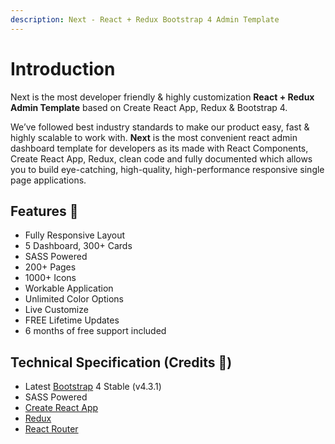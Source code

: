 ```yaml
---
description: Next - React + Redux Bootstrap 4 Admin Template
---
```


# Introduction

Next is the most developer friendly & highly customization **React + Redux Admin Template** based on Create React App, Redux & Bootstrap 4.

We’ve followed best industry standards to make our product easy, fast & highly scalable to work with. **Next** is the most convenient react admin dashboard template for developers as its made with React Components, Create React App, Redux, clean code and fully documented which allows you to build eye-catching, high-quality, high-performance responsive single page applications.

## Features 🤩

* Fully Responsive Layout 
* 5 Dashboard, 300+ Cards
* SASS Powered
* 200+ Pages
* 1000+ Icons
* Workable Application
* Unlimited Color Options
* Live Customize
* FREE Lifetime Updates
* 6 months of free support included

## Technical Specification  \(Credits 🙏\)

* Latest [Bootstrap](https://getbootstrap.com/) 4 Stable \(v4.3.1\)
* SASS Powered
* [Create React App](https://github.com/facebook/create-react-app) 
* [Redux](https://redux.js.org/)
* [React Router](https://github.com/ReactTraining/react-router) 

